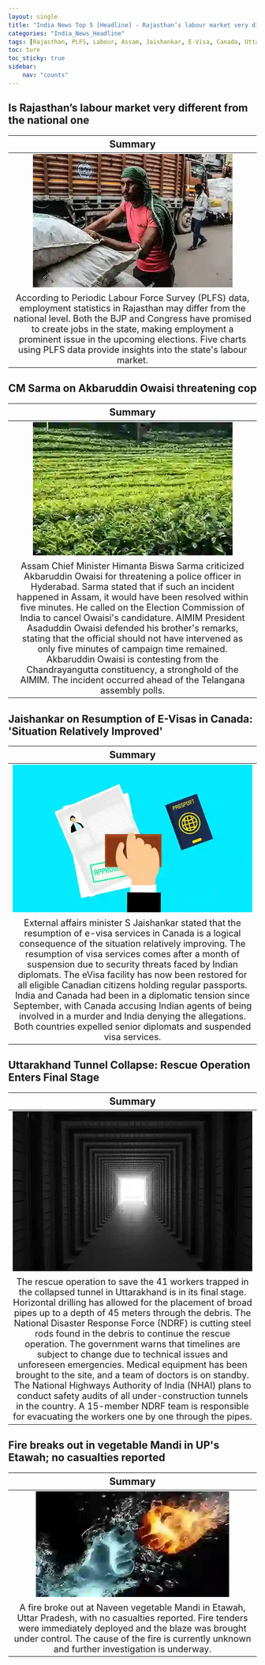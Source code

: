```yaml
---
layout: single
title: "India News Top 5 [Headline] - Rajasthan’s labour market very different, CM Sarma on Akbaruddin Owaisi threatening cop, Uttarakhand Rescue Operation Enters Final Stage"
categories: "India_News_Headline"
tags: [Rajasthan, PLFS, Labour, Assam, Jaishankar, E-Visa, Canada, Uttarakhand, Uttar Pradesh, Fire]
toc: ture
toc_sticky: true
sidebar:
    nav: "counts"
---
```


<style>
table th:first-of-type {
    width: 100%;
    font-size: 20px;
}
table td:nth-of-type(1) {
    width: 100%;
    font-size: 18px;
}
</style>

## Is Rajasthan’s labour market very different from the national one

Summary | 
:---:|
![](/assets/images/2023-11-23-India_News_Headline_231123_1-1.webp) |
According to Periodic Labour Force Survey (PLFS) data, employment statistics in Rajasthan may differ from the national level. Both the BJP and Congress have promised to create jobs in the state, making employment a prominent issue in the upcoming elections. Five charts using PLFS data provide insights into the state's labour market. |

## CM Sarma on Akbaruddin Owaisi threatening cop

Summary | 
:---:|
![](/assets/images/2023-11-23-India_News_Headline_231123_1-2.webp) |
Assam Chief Minister Himanta Biswa Sarma criticized Akbaruddin Owaisi for threatening a police officer in Hyderabad. Sarma stated that if such an incident happened in Assam, it would have been resolved within five minutes. He called on the Election Commission of India to cancel Owaisi's candidature. AIMIM President Asaduddin Owaisi defended his brother's remarks, stating that the official should not have intervened as only five minutes of campaign time remained. Akbaruddin Owaisi is contesting from the Chandrayangutta constituency, a stronghold of the AIMIM. The incident occurred ahead of the Telangana assembly polls. |

## Jaishankar on Resumption of E-Visas in Canada: 'Situation Relatively Improved'

Summary | 
:---:|
![](/assets/images/2023-11-23-India_News_Headline_231123_1-3.webp) |
External affairs minister S Jaishankar stated that the resumption of e-visa services in Canada is a logical consequence of the situation relatively improving. The resumption of visa services comes after a month of suspension due to security threats faced by Indian diplomats. The eVisa facility has now been restored for all eligible Canadian citizens holding regular passports. India and Canada had been in a diplomatic tension since September, with Canada accusing Indian agents of being involved in a murder and India denying the allegations. Both countries expelled senior diplomats and suspended visa services.|

## Uttarakhand Tunnel Collapse: Rescue Operation Enters Final Stage

Summary | 
:---:|
![](/assets/images/2023-11-23-India_News_Headline_231123_1-4.webp) |
The rescue operation to save the 41 workers trapped in the collapsed tunnel in Uttarakhand is in its final stage. Horizontal drilling has allowed for the placement of broad pipes up to a depth of 45 meters through the debris. The National Disaster Response Force (NDRF) is cutting steel rods found in the debris to continue the rescue operation. The government warns that timelines are subject to change due to technical issues and unforeseen emergencies. Medical equipment has been brought to the site, and a team of doctors is on standby. The National Highways Authority of India (NHAI) plans to conduct safety audits of all under-construction tunnels in the country. A 15-member NDRF team is responsible for evacuating the workers one by one through the pipes. |

## Fire breaks out in vegetable Mandi in UP's Etawah; no casualties reported

Summary | 
:---:|
![](/assets/images/2023-11-23-India_News_Headline_231123_1-5.webp) |
A fire broke out at Naveen vegetable Mandi in Etawah, Uttar Pradesh, with no casualties reported. Fire tenders were immediately deployed and the blaze was brought under control. The cause of the fire is currently unknown and further investigation is underway. |